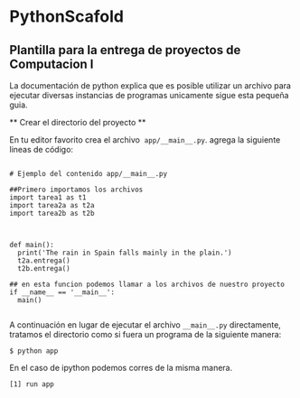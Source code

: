 # PythonScafold
## Plantilla para la entrega de proyectos de Computacion I



La documentación de python explica que es posible utilizar un archivo para ejecutar diversas instancias de programas unicamente sigue esta pequeña guia.

** Crear el directorio del proyecto **

En tu editor favorito crea el archivo  ```app/__main__.py```. agrega la siguiente lineas de código:

```{python}

# Ejemplo del contenido app/__main__.py

##Primero importamos los archivos
import tarea1 as t1
import tarea2a as t2a
import tarea2b as t2b



def main():
  print('The rain in Spain falls mainly in the plain.')
  t2a.entrega()
  t2b.entrega()
   
## en esta funcion podemos llamar a los archivos de nuestro proyecto
if __name__ == '__main__':
  main()
  
```

A continuación en lugar de ejecutar el archivo ```__main__.py``` directamente, tratamos el directorio como si fuera un programa de la siguiente manera:
```
$ python app
```

En el caso de ipython podemos corres de la misma manera.

```{python}
[1] run app

```
